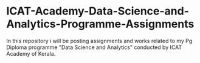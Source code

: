 # ICAT-Academy-Data-Science-and-Analytics-Programme-Assignments

In this repository i will be posting assignments and works related to my Pg Diploma programme "Data Science and Analytics" conducted by ICAT Academy of Kerala.
